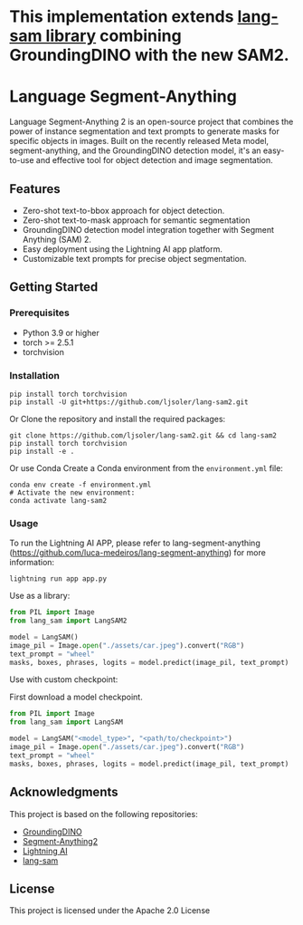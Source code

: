 # This implementation extends [lang-sam library](https://github.com/paulguerrero/lang-sam) combining GroundingDINO with the new SAM2.

# Language Segment-Anything

Language Segment-Anything 2 is an open-source project that combines the power of instance segmentation and text prompts to generate masks for specific objects in images. Built on the recently released Meta model, segment-anything, and the GroundingDINO detection model, it's an easy-to-use and effective tool for object detection and image segmentation.

## Features

- Zero-shot text-to-bbox approach for object detection.
- Zero-shot text-to-mask approach for semantic segmentation
- GroundingDINO detection model integration together with Segment Anything (SAM) 2.
- Easy deployment using the Lightning AI app platform.
- Customizable text prompts for precise object segmentation.

## Getting Started

### Prerequisites

- Python 3.9 or higher
- torch >= 2.5.1
- torchvision

### Installation

```
pip install torch torchvision
pip install -U git+https://github.com/ljsoler/lang-sam2.git
```

Or
Clone the repository and install the required packages:

```
git clone https://github.com/ljsoler/lang-sam2.git && cd lang-sam2
pip install torch torchvision
pip install -e .
```
Or use Conda
Create a Conda environment from the `environment.yml` file:
```
conda env create -f environment.yml
# Activate the new environment:
conda activate lang-sam2
```


### Usage

To run the Lightning AI APP, please refer to lang-segment-anything (https://github.com/luca-medeiros/lang-segment-anything) for more information:

`lightning run app app.py`

Use as a library:

```python
from PIL import Image
from lang_sam import LangSAM2

model = LangSAM()
image_pil = Image.open("./assets/car.jpeg").convert("RGB")
text_prompt = "wheel"
masks, boxes, phrases, logits = model.predict(image_pil, text_prompt)
```

Use with custom checkpoint:

First download a model checkpoint. 

```python
from PIL import Image
from lang_sam import LangSAM

model = LangSAM("<model_type>", "<path/to/checkpoint>")
image_pil = Image.open("./assets/car.jpeg").convert("RGB")
text_prompt = "wheel"
masks, boxes, phrases, logits = model.predict(image_pil, text_prompt)
```

## Acknowledgments

This project is based on the following repositories:

- [GroundingDINO](https://github.com/IDEA-Research/GroundingDINO)
- [Segment-Anything2](https://github.com/facebookresearch/sam2)
- [Lightning AI](https://github.com/Lightning-AI/lightning)
- [lang-sam](https://github.com/paulguerrero/lang-sam)

## License

This project is licensed under the Apache 2.0 License
